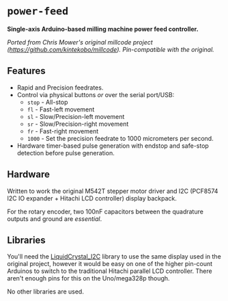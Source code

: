 # `power-feed` 

**Single-axis Arduino-based milling machine power feed controller.**

_Ported from Chris Mower's original millcode project (https://github.com/kintekobo/millcode). Pin-compatible with the original._ 

## Features

* Rapid and Precision feedrates.
* Control via physical buttons _or_ over the serial port/USB:
    * `stop` - All-stop
    * `fl` - Fast-left movement
    * `sl` - Slow/Precision-left movement
    * `sr` - Slow/Precision-right movement
    * `fr` - Fast-right movement
    * `1000` - Set the precision feedrate to 1000 micrometers per second.
* Hardware timer-based pulse generation with endstop and safe-stop detection before pulse generation.

## Hardware

Written to work the original M542T stepper motor driver and I2C (PCF8574 I2C IO expander + Hitachi LCD controller) display backpack.

For the rotary encoder, two 100nF capacitors between the quadrature outputs and ground are _essential_.

## Libraries

You'll need the [LiquidCrystal_I2C](https://github.com/lucasmaziero/LiquidCrystal_I2C) library to use the same display used in the original project, however it would be easy on one of the higher pin-count Arduinos to switch to the traditional Hitachi parallel LCD controller. There aren't enough pins for this on the Uno/mega328p though.

No other libraries are used.
